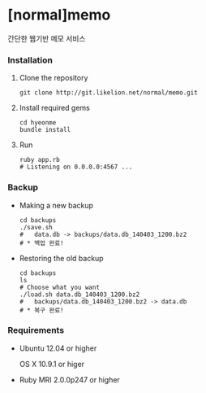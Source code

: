 [normal]memo
=====

간단한 웹기반 메모 서비스

### Installation

1.  Clone the repository

    ```
    git clone http://git.likelion.net/normal/memo.git
    ```

2.  Install required gems

    ```
    cd hyeonme
    bundle install
    ```

3.  Run

    ```
    ruby app.rb
    # Listening on 0.0.0.0:4567 ...
    ```

### Backup

*   Making a new backup

    ```
    cd backups
    ./save.sh
    #   data.db -> backups/data.db_140403_1200.bz2
    # * 백업 완료!
    ```

*   Restoring the old backup

    ```
    cd backups
    ls
    # Choose what you want
    ./load.sh data.db_140403_1200.bz2
    #   backups/data.db_140403_1200.bz2 -> data.db
    # * 복구 완료! 
    ```

### Requirements

* Ubuntu 12.04 or higher

  OS X 10.9.1 or higer

* Ruby MRI 2.0.0p247 or higher
